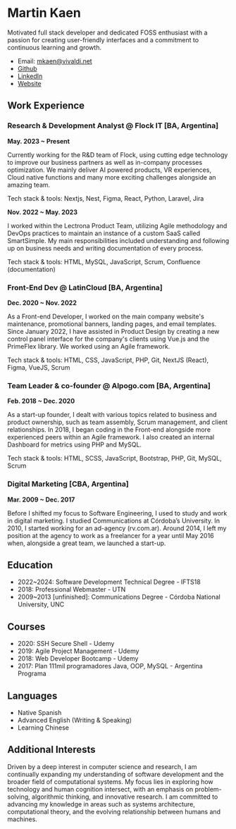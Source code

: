 # Martin Kaen

Motivated full stack developer and dedicated FOSS enthusiast with a passion for creating user-friendly interfaces and a commitment to continuous learning and growth.

- Email: mkaen@vivaldi.net
- [Github](https://github.com/kaenovsky)
- [LinkedIn](https://www.linkedin.com/in/martinkaen)
- [Website](https://mkaen.ar)

## Work Experience

### Research & Development Analyst @ Flock IT [BA, Argentina]

**May. 2023 ~ Present**

Currently working for the R&D team of Flock, using cutting edge technology to improve our business partners as well as in-company processes optimization. We mainly deliver AI powered products, VR experiences, Cloud native functions and many more exciting challenges alongside an amazing team.

Tech stack & tools: Nextjs, Nest, Figma, React, Python, Laravel, Jira

**Nov. 2022 ~ May. 2023**

I worked within the Lectrona Product Team, utilizing Agile methodology and DevOps practices to maintain an instance of a custom SaaS called SmartSimple. My main responsibilities included understanding and following up on business needs and writing documentation of every process.

Tech stack & tools: HTML, MySQL, JavaScript, Scrum, Confluence (documentation)

### Front-End Dev @ LatinCloud [BA, Argentina]

**Dec. 2020 ~ Nov. 2022**

As a Front-end Developer, I worked on the main company website's maintenance, promotional banners, landing pages, and email templates. Since January 2022, I have assisted in Product Design by creating a new control panel interface for the company's clients using Vue.js and the PrimeFlex library. We worked using an Agile framework.

Tech stack & tools: HTML, CSS, JavaScript, PHP, Git, NextJS (React), Figma, VueJS, Scrum

### Team Leader & co-founder @ Alpogo.com [BA, Argentina]

**Feb. 2018 ~ Dec. 2020**

As a start-up founder, I dealt with various topics related to business and product ownership, such as team assembly, Scrum management, and client relationships. In 2018, I began coding in the Front-end alongside more experienced peers within an Agile framework. I also created an internal Dashboard for metrics using PHP and MySQL.

Tech stack & tools: HTML, SCSS, JavaScript, Bootstrap, PHP, Git, MySQL, Scrum

### Digital Marketing [CBA, Argentina]

**Mar. 2009 ~ Dec. 2017**

Before I shifted my focus to Software Engineering, I used to study and work in digital marketing. I studied Communications at Córdoba’s University. In 2010, I started working for an ad-agency (rv.com.ar). Around 2014, I left my position at the agency to work as a freelancer for a year until May 2016 when, alongside a great team, we launched a start-up.

## Education

- 2022~2024: Software Development Technical Degree - IFTS18
- 2018: Professional Webmaster - UTN
- 2009~2013 [unfinished]: Communications Degree - Córdoba National University, UNC

## Courses

- 2020: SSH Secure Shell - Udemy
- 2019: Agile Project Management - Udemy
- 2018: Web Developer Bootcamp - Udemy
- 2017: Plan 111mil programadores Java, OOP, MySQL - Argentina Programa

## Languages

- Native Spanish
- Advanced English (Writing & Speaking)
- Learning Chinese

## Additional Interests

Driven by a deep interest in computer science and research, I am continually expanding my understanding of software development and the broader field of computational systems. My focus lies in exploring how technology and human cognition intersect, with an emphasis on problem-solving, algorithmic thinking, and innovative research. I am committed to advancing my knowledge in areas such as systems architecture, computational theory, and the evolving relationship between humans and machines.